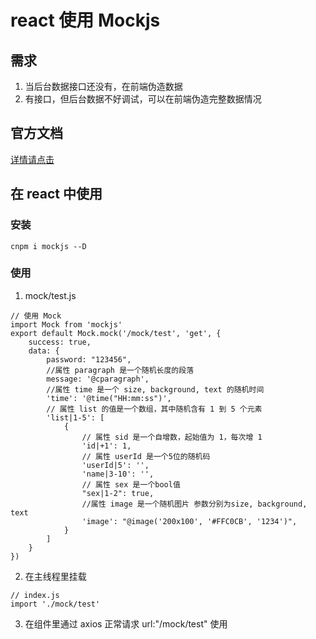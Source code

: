 
# react 使用 Mockjs
## 需求
1. 当后台数据接口还没有，在前端伪造数据
2. 有接口，但后台数据不好调试，可以在前端伪造完整数据情况

## 官方文档
[详情请点击](http://mockjs.com/)

## 在 react 中使用
### 安装

```
cnpm i mockjs --D
```

### 使用

1. mock/test.js

```
// 使用 Mock
import Mock from 'mockjs'
export default Mock.mock('/mock/test', 'get', {
    success: true,
    data: {
        password: "123456",
        //属性 paragraph 是一个随机长度的段落
        message: '@cparagraph',
        //属性 time 是一个 size, background, text 的随机时间
        'time': '@time("HH:mm:ss")',
        // 属性 list 的值是一个数组，其中随机含有 1 到 5 个元素
        'list|1-5': [
            {
                // 属性 sid 是一个自增数，起始值为 1，每次增 1
                'id|+1': 1,
                // 属性 userId 是一个5位的随机码
                'userId|5': '',
                'name|3-10': '',
                // 属性 sex 是一个bool值
                "sex|1-2": true,
                //属性 image 是一个随机图片 参数分别为size, background, text
                'image': "@image('200x100', '#FFC0CB', '1234')",
            }
        ]
    }
})

```

2. 在主线程里挂载

```
// index.js
import './mock/test'
```

3. 在组件里通过 axios 正常请求 url:"/mock/test" 使用

